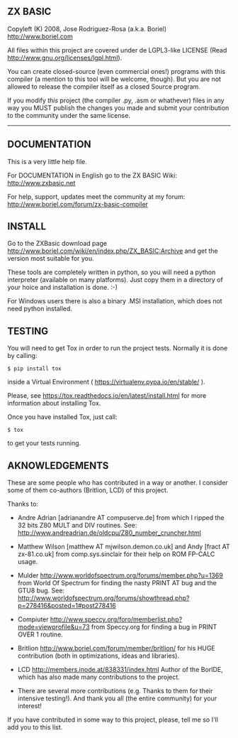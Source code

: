 ZX BASIC
--------

Copyleft (K) 2008, Jose Rodriguez-Rosa (a.k.a. Boriel) <http://www.boriel.com>

All files within this project are covered under de LGPL3-like LICENSE
(Read <http://www.gnu.org/licenses/lgpl.html>). 

You can create closed-source (even commercial ones!) programs with this compiler
(a mention to this tool will be welcome, though). But you are not allowed to 
release the compiler itself as a closed Source program.

If you modify *this* project (the compiler .py, .asm or whathever) files 
in any way you MUST publish the changes you made and submit your contribution
to the community under the same license.

-------------------------

DOCUMENTATION
-------------

This is a very little help file.

For DOCUMENTATION in English go to the ZX BASIC Wiki:
<http://www.zxbasic.net>

For help, support, updates meet the community at my forum:
<http://www.boriel.com/forum/zx-basic-compiler>


INSTALL
-------

Go to the ZXBasic download page <http://www.boriel.com/wiki/en/index.php/ZX_BASIC:Archive>
and get the version most suitable for you. 

These tools are completely written in python, so you will need a python
interpreter (available on many platforms). Just copy them in a directory of your
hoice and installation is done. :-)

For Windows users there is also a binary .MSI installation, which does not need
python installed.


TESTING
-------

You will need to get Tox in order to run the project tests. Normally it is done
by calling:

~~~~
$ pip install tox
~~~~

inside a Virtual Environment ( https://virtualenv.pypa.io/en/stable/ ).

Please, see https://tox.readthedocs.io/en/latest/install.html for more
information about installing Tox.

Once you have installed Tox, just call:

~~~~
$ tox
~~~~

to get your tests running.


AKNOWLEDGEMENTS
---------------

These are some people who has contributed in a way or another. I consider
some of them co-authors (Britlion, LCD) of this project.

Thanks to:

* Andre Adrian [adrianandre AT compuserve.de] from which I ripped the 32 bits
  Z80 MULT and DIV routines.
  See: <http://www.andreadrian.de/oldcpu/Z80_number_cruncher.html>

* Matthew Wilson [matthew AT mjwilson.demon.co.uk] and 
  Andy [fract AT zx-81.co.uk] from comp.sys.sinclair for their help on ROM FP-CALC usage.

* Mulder <http://www.worldofspectrum.org/forums/member.php?u=1369> from World Of Spectrum
  for finding the nasty PRINT AT bug and the GTU8 bug.
  See: <http://www.worldofspectrum.org/forums/showthread.php?p=278416&posted=1#post278416>

* Compiuter <http://www.speccy.org/foro/memberlist.php?mode=viewprofile&u=73> from
  Speccy.org for finding a bug in PRINT OVER 1 routine.

* Britlion <http://www.boriel.com/forum/member/britlion/>
  for his HUGE contribution (both in optimizations, ideas and libraries).

* LCD <http://members.inode.at/838331/index.html>
  Author of the BorIDE, which has also made many contributions to the project.

* There are several more contributions (e.g. Thanks to them for their intensive testing!). And thank you all
  (the entire community) for your interest!

If you have contributed in some way to this project, please, tell me so I'll add you to this list.


